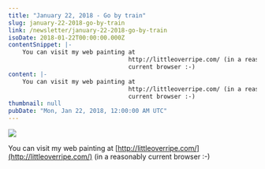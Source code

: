 ```yaml
---
title: "January 22, 2018 - Go by train"
slug: january-22-2018-go-by-train
link: /newsletter/january-22-2018-go-by-train
isoDate: 2018-01-22T00:00:00.000Z
contentSnippet: |-
    You can visit my web painting at
                                  http://littleoverripe.com/ (in a reasonably
                                  current browser :-)
content: |-
    You can visit my web painting at
                                  http://littleoverripe.com/ (in a reasonably
                                  current browser :-)
thumbnail: null
pubDate: "Mon, Jan 22, 2018, 12:00:00 AM UTC"
---
```


![](https://abouthalf.com/cdn-cgi/imagedelivery/oZs0WTb3giZ46YUUQdHDjQ/c0422abe-ce3d-49a5-fe6b-640c4a97cf00/width=1200,format=auto)

You can visit my web painting at [http://littleoverripe.com/](http://littleoverripe.com/) (in a reasonably current browser :-)
